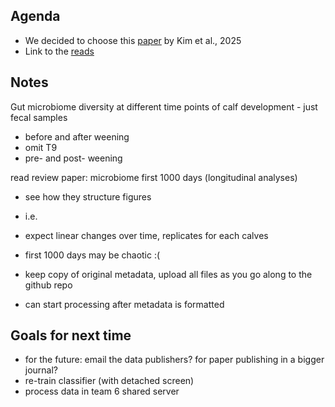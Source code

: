 ## Agenda
* We decided to choose this [paper](https://www.nature.com/articles/s41597-025-04677-7) by Kim et al., 2025
* Link to the [reads](https://www.ncbi.nlm.nih.gov/Traces/study/?acc=SRP520455&f=env_broad_scale_sam_ss%3An%3Benv_local_scale_sam_ss%3An&o=acc_s%3Aa#)
  

## Notes
Gut microbiome diversity at different time points of calf development - just fecal samples
  * before and after weening 
  * omit T9
  * pre- and post- weening 


read review paper: microbiome first 1000 days (longitudinal analyses)
  * see how they structure figures 
  * i.e.
  * expect linear changes over time, replicates for each calves
  * first 1000 days may be chaotic :(

  
* keep copy of original metadata, upload all files as you go along to the github repo
* can start processing after metadata is formatted


## Goals for next time
* for the future: email the data publishers? for paper publishing in a bigger journal?
* re-train classifier (with detached screen)
* process data in team 6 shared server
